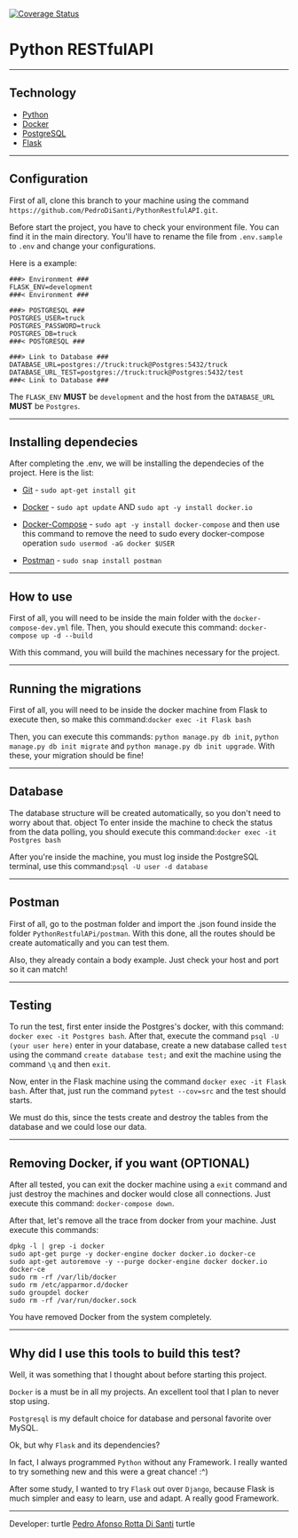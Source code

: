 [![Coverage Status](https://coveralls.io/repos/github/PedroDiSanti/PythonRestfulAPI/badge.svg?branch=master)](https://coveralls.io/github/PedroDiSanti/PythonRestfulAPI?branch=master)

# Python RESTfulAPI

***

## Technology
- [Python](https://www.python.org/)
- [Docker](https://www.docker.com/)
- [PostgreSQL](https://www.postgresql.org/)
- [Flask](https://palletsprojects.com/p/flask/)

***

## Configuration

First of all, clone this branch to your machine using the command `https://github.com/PedroDiSanti/PythonRestfulAPI.git`.

Before start the project, you have to check your environment file. You can find it in the main directory.
You'll have to rename the file from `.env.sample` to `.env` and change your configurations.

Here is a example:
```
###> Environment ###
FLASK_ENV=development
###< Environment ###

###> POSTGRESQL ###
POSTGRES_USER=truck
POSTGRES_PASSWORD=truck
POSTGRES_DB=truck
###< POSTGRESQL ###

###> Link to Database ###
DATABASE_URL=postgres://truck:truck@Postgres:5432/truck
DATABASE_URL_TEST=postgres://truck:truck@Postgres:5432/test
###< Link to Database ###
```
The `FLASK_ENV` **MUST** be `development` and the host from the `DATABASE_URL` **MUST** be `Postgres`.

***

## Installing dependecies
After completing the .env, we will be installing the dependecies of the project. Here is the list:

- [Git](https://github.com/) - `sudo apt-get install git`

- [Docker](https://www.docker.com/) - `sudo apt update` AND `sudo apt -y install docker.io`

- [Docker-Compose](https://docs.docker.com/compose/) - `sudo apt -y install docker-compose` and then use this command 
to remove the need to sudo every docker-compose operation `sudo usermod -aG docker $USER`

- [Postman](https://www.getpostman.com/) -  `sudo snap install postman`

***

## How to use

First of all, you will need to be inside the main folder with the `docker-compose-dev.yml` file. Then, you should execute this command: `docker-compose up -d --build`

With this command, you will build the machines necessary for the project.

***

## Running the migrations

First of all, you will need to be inside the docker machine from Flask to execute then, so make this command:`docker exec -it Flask bash`

Then, you can execute this commands:
`python manage.py db init`, `python manage.py db init migrate` and `python manage.py db init upgrade`. With these, your migration should be fine!
***

## Database

The database structure will be created automatically, so you don't need to worry about that.
object
To enter inside the machine to check the status from the data polling, you should execute this command:`docker exec -it Postgres bash`

After you're inside the machine, you must log inside the PostgreSQL terminal, use this command:`psql -U user -d database`

***

## Postman

First of all, go to the postman folder and import the .json found inside the folder `PythonRestfulAPi/postman`. With this done, all the routes should be
create automatically and you can test them.

Also, they already contain a body example. Just check your host and port so it can match!

***

## Testing

To run the test, first enter inside the Postgres's docker, with this command: `docker exec -it Postgres bash`.
After that, execute the command `psql -U (your user here)` enter in your database, create a new database called `test` using the command 
`create database test;` and exit the machine using the command `\q` and then `exit`.

Now, enter in the Flask machine using the command `docker exec -it Flask bash`. After that, just run the command `pytest --cov=src` and the test should starts.

We must do this, since the tests create and destroy the tables from the database and we could lose our data.                  

***

## Removing Docker, if you want (OPTIONAL)
After all tested, you can exit the docker machine using a `exit` command and just destroy the machines and docker would close all connections. Just execute this command:
`docker-compose down`.

After that, let's remove all the trace from docker from your machine. Just execute this commands:
```
dpkg -l | grep -i docker
sudo apt-get purge -y docker-engine docker docker.io docker-ce  
sudo apt-get autoremove -y --purge docker-engine docker docker.io docker-ce 
sudo rm -rf /var/lib/docker
sudo rm /etc/apparmor.d/docker
sudo groupdel docker
sudo rm -rf /var/run/docker.sock
```
You have removed Docker from the system completely.

***

## Why did I use this tools to build this test?
Well, it was something that I thought about before starting this project.

`Docker` is a must be in all my projects. An excellent tool that I plan to never stop using.

`Postgresql` is my default choice for database and personal favorite over MySQL.

Ok, but why `Flask` and its dependencies? 

In fact, I always programmed `Python` without any Framework. I really wanted to 
try something new and this were a great chance! :^)

After some study, I wanted to try `Flask` out over `Django`, 
because Flask is much simpler and easy to learn, use and adapt. A really good Framework. 

***

Developer: turtle [Pedro Afonso Rotta Di Santi](https://www.linkedin.com/in/pedro-afonso-rotta-di-santi-8842a017b/) turtle